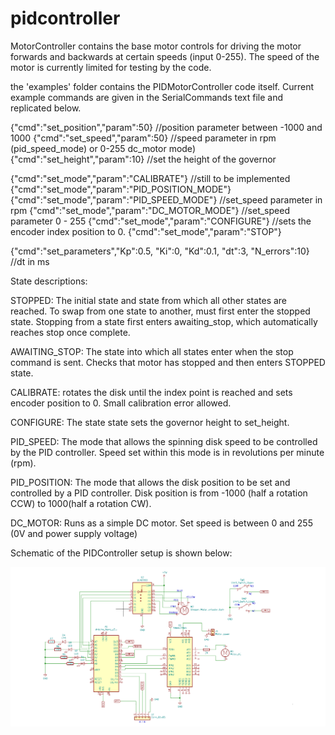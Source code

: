 # pidcontroller

MotorController contains the base motor controls for driving the motor forwards and backwards at certain speeds (input 0-255). The speed of the motor is currently limited for testing by the code.

the 'examples' folder contains the PIDMotorController code itself. Current example commands are given in the SerialCommands text file and replicated below.

{"cmd":"set_position","param":50}		//position parameter between -1000 and 1000
{"cmd":"set_speed","param":50}		//speed parameter in rpm (pid_speed_mode) or 0-255 dc_motor mode)
{"cmd":"set_height","param":10}		//set the height of the governor

{"cmd":"set_mode","param":"CALIBRATE"}		//still to be implemented
{"cmd":"set_mode","param":"PID_POSITION_MODE"}
{"cmd":"set_mode","param":"PID_SPEED_MODE"}	//set_speed parameter in rpm
{"cmd":"set_mode","param":"DC_MOTOR_MODE"}	//set_speed parameter 0 - 255
{"cmd":"set_mode","param":"CONFIGURE"}		//sets the encoder index position to 0.
{"cmd":"set_mode","param":"STOP"}



{"cmd":"set_parameters","Kp":0.5, "Ki":0, "Kd":0.1, "dt":3, "N_errors":10}	//dt in ms

State descriptions:

STOPPED: The initial state and state from which all other states are reached. To swap from one state to another, must first enter the stopped state. Stopping from a state first enters awaiting_stop, which automatically reaches stop once complete. 

AWAITING_STOP: The state into which all states enter when the stop command is sent. Checks that motor has stopped and then enters STOPPED state.

CALIBRATE: rotates the disk until the index point is reached and sets encoder position to 0. Small calibration error allowed.

CONFIGURE: The state state sets the governor height to set_height.

PID_SPEED: The mode that allows the spinning disk speed to be controlled by the PID controller. Speed set within this mode is in revolutions per minute (rpm).

PID_POSITION: The mode that allows the disk position to be set and controlled by a PID controller. Disk position is from -1000 (half a rotation CCW) to 1000(half a rotation CW).

DC_MOTOR: Runs as a simple DC motor. Set speed is between 0 and 255 (0V and power supply voltage)

Schematic of the PIDController setup is shown below:

![Schematic](/images/PIDControllerSchematic.png)
